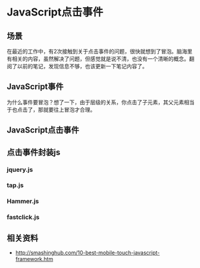 # JavaScript点击事件
## 场景
在最近的工作中，有2次接触到关于点击事件的问题，很快就想到了冒泡。脑海里有相关的内容，虽然解决了问题，但感觉就是说不清，也没有一个清晰的概念。翻阅了以前的笔记，发现信息不够，也该更新一下笔记内容了。
## JavaScript事件
为什么事件要冒泡？想了一下，由于层级的关系，你点击了子元素，其父元素相当于也点击了，那就要往上冒泡才合理。

## JavaScript点击事件

## 点击事件封装js
### jquery.js 
### tap.js 
### Hammer.js 
### fastclick.js

## 相关资料
- http://smashinghub.com/10-best-mobile-touch-javascript-framework.htm